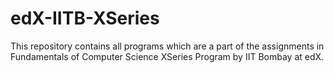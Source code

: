 # edX-IITB-XSeries
This repository contains all programs which are a part of the assignments in Fundamentals of Computer Science XSeries Program by IIT Bombay at edX.
